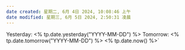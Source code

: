 ```yaml
---
date created: 星期二, 6月 4日 2024, 10:08:46 上午
date modified: 星期三, 6月 5日 2024, 2:50:31 凌晨
---
```


Yesterday: <% tp.date.yesterday("YYYY-MM-DD") %> Tomorrow: <% tp.date.tomorrow("YYYY-MM-DD") %>
<% tp.date.now() %>`